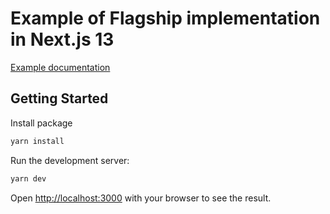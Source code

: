 # Example of Flagship implementation in Next.js 13

[Example documentation](https://docs.developers.flagship.io/docs/nextjs-13)

## Getting Started

Install package

```bash
yarn install
```

Run the development server:

```bash
yarn dev
```

Open [http://localhost:3000](http://localhost:3000) with your browser to see the result.
